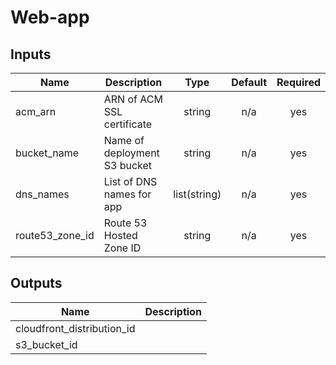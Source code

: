 # Web-app

## Inputs

| Name | Description | Type | Default | Required |
|------|-------------|:----:|:-----:|:-----:|
| acm\_arn | ARN of ACM SSL certificate | string | n/a | yes |
| bucket\_name | Name of deployment S3 bucket | string | n/a | yes |
| dns\_names | List of DNS names for app | list(string) | n/a | yes |
| route53\_zone\_id | Route 53 Hosted Zone ID | string | n/a | yes |

## Outputs

| Name | Description |
|------|-------------|
| cloudfront\_distribution\_id |  |
| s3\_bucket\_id |  |